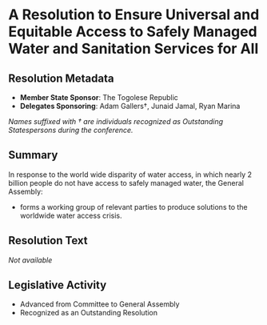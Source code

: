 # A Resolution to Ensure Universal and Equitable Access to Safely Managed Water and Sanitation Services for All

## Resolution Metadata

- **Member State Sponsor**: The Togolese Republic
- **Delegates Sponsoring**: Adam Gallers†, Junaid Jamal, Ryan Marina

*Names suffixed with † are individuals recognized as Outstanding Statespersons during the conference.*

## Summary

In response to the world wide disparity of water access, in which nearly 2 billion people do not have access to safely managed water, the General Assembly:

- forms a working group of relevant parties to produce solutions to the worldwide water access crisis.

## Resolution Text

*Not available*

## Legislative Activity

- Advanced from Committee to General Assembly
- Recognized as an Outstanding Resolution
